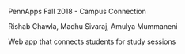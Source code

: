 PennApps Fall 2018 - Campus Connection

Rishab Chawla, Madhu Sivaraj, Amulya Mummaneni

Web app that connects students for study sessions
